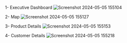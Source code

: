 1- Executive Dashboard
![Screenshot 2024-05-05 155104](https://github.com/ShivamTiwariPythonJava/Power_BI_Portfolio_Work/assets/135754302/034d8673-d9a8-4f97-8238-b610c733e800)

2- Map
![Screenshot 2024-05-05 155127](https://github.com/ShivamTiwariPythonJava/Power_BI_Portfolio_Work/assets/135754302/92118895-8bd4-4273-b024-24e3e9a0945c)

3- Product Details
![Screenshot 2024-05-05 155153](https://github.com/ShivamTiwariPythonJava/Power_BI_Portfolio_Work/assets/135754302/4f668bf1-60b0-4871-8651-4a1245ed8384)

4- Customer Details
![Screenshot 2024-05-05 155218](https://github.com/ShivamTiwariPythonJava/Power_BI_Portfolio_Work/assets/135754302/13242c53-f14f-49bd-90cc-962771923092)
